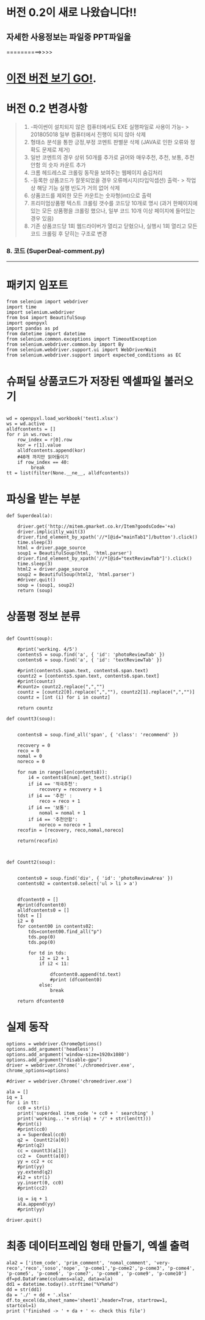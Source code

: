 
# 버전 0.2이 새로 나왔습니다!!
## 자세한 사용정보는 파일중 PPT파일을 
==========>>>> 
# [이전 버전 보기 GO!](https://github.com/itziana/SuperDeal).

# 버전 0.2 변경사항
> 1) -파이썬이 설치되지 않은 컴퓨터에서도 EXE 실행파일로 사용이 가능-
    > 201805018 일부 컴퓨터에서 진행이 되지 않아 삭제
> 2) 형태소 분석을 통한 긍정,부정 코멘트 판별문 삭제 (JAVA로 인한 오류와 정확도 문제로 제거)
> 3) 일반 코멘트의 경우 상위 50개를 추가로 긁어와 매우추천, 추천, 보통, 추천안함 의 숫자 카운트 추가
> 4) 크롬 헤드레스로 크롤링 동작을 보여주는 웹페이지 숨김처리 
> 5) -등록한 상품코드가 잘못되었을 경우 오류메시지(타입익셉션) 출력-
    > 작업상 해당 기능 실행 빈도가 거의 없어 삭제
> 6) 상품코드를 제외한 모든 카운트는 숫자형(int)으로 출력
> 7) 프리미엄상품평 텍스트 크롤링 갯수를 코드당 10개로 명시 (과거 한페이지에 있는 모든 상품평을 크롤링 했으나, 일부 코드 10개 이상 페이지에 들어있는 경우 있음)
> 8) 기존 상품코드당 1회 웹드라이버가 열리고 닫혔으나, 실행시 1회 열리고 모든 코드 크롤링 후 닫히는 구조로 변경





### 8. 코드 (SuperDeal-comment.py)
---------------------------------------
# 패키지 임포트
```  
from selenium import webdriver
import time 
import selenium.webdriver
from bs4 import BeautifulSoup
import openpyxl
import pandas as pd
from datetime import datetime
from selenium.common.exceptions import TimeoutException
from selenium.webdriver.common.by import By
from selenium.webdriver.support.ui import WebDriverWait
from selenium.webdriver.support import expected_conditions as EC

```  

# 슈퍼딜 상품코드가 저장된 엑셀파일 불러오기
```  

wd = openpyxl.load_workbook('test1.xlsx')
ws = wd.active
alldfcontents = []
for r in ws.rows:
    row_index = r[0].row    
    kor = r[1].value    
    alldfcontents.append(kor)    
    #40개 까지만 읽어들이기
    if row_index == 40:
         break
tt = list(filter(None.__ne__, alldfcontents))
```  
    
# 파싱을 받는 부분
```  
def Superdeal(a): 

    driver.get('http://mitem.gmarket.co.kr/Item?goodsCode='+a)
    driver.implicitly_wait(3)
    driver.find_element_by_xpath('//*[@id="mainTab1"]/button').click()
    time.sleep(3)
    html = driver.page_source        
    soup1 = BeautifulSoup(html, 'html.parser') 
    driver.find_element_by_xpath('//*[@id="textReviewTab"]').click()
    time.sleep(3)
    html2 = driver.page_source
    soup2 = BeautifulSoup(html2, 'html.parser')  
    #driver.quit()
    soup = (soup1, soup2)        
    return (soup)
```  

# 상품평 정보 분류

```  

def Countt(soup):

    #print('working. 4/5')
    contents5 = soup.find('a', { 'id': 'photoReviewTab' })
    contents6 = soup.find('a', { 'id': 'textReviewTab' })

    #print(contents5.span.text, contents6.span.text)
    countz2 = [contents5.span.text, contents6.span.text]
    #print(countz)
    #countz= countz2.replace(",","")
    countz = [countz2[0].replace(",",""), countz2[1].replace(",","")]
    countz = [int (i) for i in countz]
    
    return countz

def countt3(soup):

    
    contents8 = soup.find_all('span', { 'class': 'recommend' })
    
    recovery = 0
    reco = 0
    nomal = 0
    noreco = 0

    for num in range(len(contents8)):
        i4 = contents8[num].get_text().strip()
        if i4 == '적극추천':
            recovery = recovery + 1
        if i4 == '추천' :
            reco = reco + 1
        if i4 == '보통':
            nomal = nomal + 1
        if i4 == '추천안함':
            noreco = noreco + 1
    recofin = [recovery, reco,nomal,noreco]
    
    return(recofin)



def Countt2(soup):    

    
    contents0 = soup.find('div', { 'id': 'photoReviewArea' })
    contents02 = contents0.select('ul > li > a')
   

    dfcontent0 = []
    #print(dfcontent0)
    alldfcontents0 = []
    tdst = []
    i2 = 0
    for content00 in contents02:
        tds=content00.find_all("p")
        tds.pop(0)
        tds.pop(0)
        
        for td in tds:
            i2 = i2 + 1
            if i2 < 11:
                
                dfcontent0.append(td.text)
                #print (dfcontent0)
            else:
                break
        
    return dfcontent0
```  



# 실제 동작 
```  
options = webdriver.ChromeOptions()
options.add_argument('headless')
options.add_argument('window-size=1920x1080')
options.add_argument("disable-gpu")
driver = webdriver.Chrome('./chromedriver.exe', chrome_options=options) 

#driver = webdriver.Chrome('chromedriver.exe')

ala = []
iq = 1
for i in tt:
    cc0 = str(i)
    print('superdeal item_code '+ cc0 + ' searching' )
    print('working...'+ str(iq) + '/' + str(len(tt)))
    #print(i)
    #print(cc0)
    a = Superdeal(cc0)    
    q2 =  Countt2(a[0])
    #print(q2)
    cc = countt3(a[1]) 
    cc2 =  Countt(a[0])
    yy = cc2 + cc
    #print(yy)
    yy.extend(q2)
    #i2 = str(i)
    yy.insert(0, cc0)
    #print(cc2)
    
    iq = iq + 1  
    ala.append(yy)
    #print(yy)
    
driver.quit()    
```  


# 최종 데이터프레임 형태 만들기, 엑셀 출력

```  
ala2 = ['item_code', 'prim_comment', 'nomal_comment', 'very-reco','reco','soso','nope', 'p-come1','p-come2','p-come3', 'p-come4', 'p-come5', 'p-come6', 'p-come7', 'p-come8', 'p-come9', 'p-come10']
df=pd.DataFrame(columns=ala2, data=ala)
dd1 = datetime.today().strftime("%Y%m%d")
dd = str(dd1)
da = './' + dd + '.xlsx'
df.to_excel(da,sheet_name='sheet1',header=True, startrow=1, startcol=1)
print ('finished -> ' + da + ' <- check this file')        
```  

